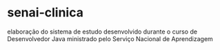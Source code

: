 # senai-clinica
elaboração do sistema de estudo desenvolvido durante o curso de Desenvolvedor Java ministrado pelo Serviço Nacional de Aprendizagem
